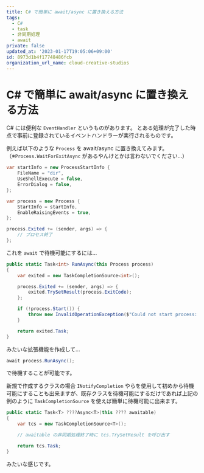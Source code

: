 ```yaml
---
title: C# で簡単に await/async に置き換える方法
tags:
  - C#
  - task
  - 非同期処理
  - await
private: false
updated_at: '2023-01-17T19:05:06+09:00'
id: 8973d1b4f17748486fcb
organization_url_name: cloud-creative-studios
---
```

# C# で簡単に await/async に置き換える方法

C# には便利な `EventHandler` というものがあります。
とある処理が完了した時点で事前に登録されているイベントハンドラーが実行されるものです。

例えば以下のような `Process` を await/async に置き換えてみます。
（※`Process.WaitForExitAsync` があるやんけとかは言わないでください…）

```c#
var startInfo = new ProcessStartInfo {
    FileName = "dir",
    UseShellExecute = false,
    ErrorDialog = false,
};

var process = new Process {
    StartInfo = startInfo,
    EnableRaisingEvents = true,
};

process.Exited += (sender, args) => {
    // プロセス終了
};
```

これを `await` で待機可能にするには…

```c#
public static Task<int> RunAsync(this Process process)
{
    var exited = new TaskCompletionSource<int>();

    process.Exited += (sender, args) => {
        exited.TrySetResult(process.ExitCode);
    };

    if (!process.Start()) {
        throw new InvalidOperationException($"Could not start process: {process}");
    }

    return exited.Task;
}
```

みたいな拡張機能を作成して…

```c#
await process.RunAsync();
```

で待機することが可能です。

新規で作成するクラスの場合 `INotifyCompletion` やらを使用して初めから待機可能にすることも出来ますが、既存クラスを待機可能にするだけであれば上記の例のように `TaskCompletionSource` を使えば簡単に待機可能に出来ます。

```c#
public static Task<T> ????Async<T>(this ???? awaitable)
{
    var tcs = new TaskCompletionSource<T>();

    // awaitable の非同期処理終了時に tcs.TrySetResult を呼び出す

    return tcs.Task;
}
```

みたいな感じです。

